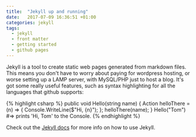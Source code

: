 ```yaml
---
title:  "Jekyll up and running"
date:   2017-07-09 16:36:51 +01:00
categories: jekyll
tags: 
  - jekyll
  - front matter
  - getting started
  - github pages
---
```

Jekyll is a tool to create static web pages generated from markdown files. This means you don't have to worry about paying for wordpress hosting, or worse setting up a LAMP server, with MySQL/PHP just to host a blog. It's got some really useful features, such as syntax highlighting for all the languages that github supports:

{% highlight csharp %}
public void Hello(string name)
{
    Action<string> helloThere = (n) => 
    {
      Console.WriteLine($"Hi, {n}");
    };
    helloThere(name);
}
Hello("Tom")
#=> prints 'Hi, Tom' to the Console.
{% endhighlight %}

Check out the [Jekyll docs][jekyll-docs] for more info on how to use Jekyll.

[jekyll-docs]: https://jekyllrb.com/docs/home
